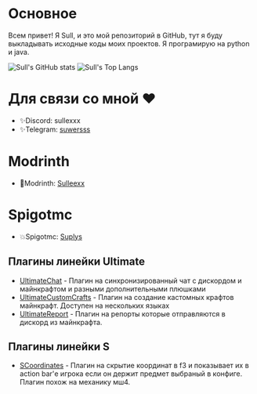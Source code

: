 # Основное
Всем привет! Я Sull, и это мой репозиторий в GitHub, тут я буду выкладывать исходные коды моих проектов. Я програмирую на python и java.

![Sull's GitHub stats](https://github-readme-stats.vercel.app/api?username=Sulleexx&show_icons=true&theme=radical)
![Sull's Top Langs](https://github-readme-stats.vercel.app/api/top-langs?username=Sulleexx&layout=compact&langs_count=8&theme=radical&card_width=320)

# Для связи со мной ❤
- ✨Discord: sullexxx
- ✨Telegram: [suwersss](https://t.me/suwersss)

# Modrinth
- 💫Modrinth: [Sulleexx](https://modrinth.com/user/Sulleexx)
# Spigotmc
- 💥Spigotmc: [Suplys](https://www.spigotmc.org/resources/authors/suplys.2036047/)
  
## Плагины линейки Ultimate
- [UltimateChat](https://github.com/Sulleexx/UltimateChat) - Плагин на синхронизированный чат с дискордом и майнкрафтом и разными дополнительными плюшками
- [UltimateCustomCrafts](https://github.com/Sulleexx/UltimateCustomCrafts) - Плагин на создание кастомных крафтов майнкрафт. Доступен на нескольких языках
- [UltimateReport](https://github.com/Sulleexx/UltimateReport) - Плагин на репорты которые отправляются в дискорд из майнкрафта.
## Плагины линейки S
- [SCoordinates](https://github.com/Sulleexx/SCoordinates) - Плагин на скрытие координат в f3 и показывает их в action bar'е игрока если он держит предмет выбраный в конфиге. Плагин похож на механику мш4.
